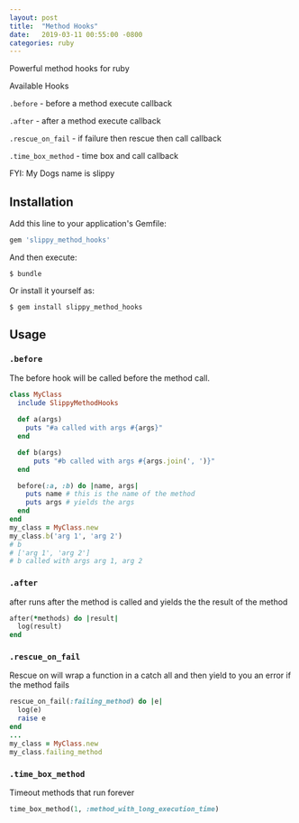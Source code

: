 ```yaml
---
layout: post
title:  "Method Hooks"
date:   2019-03-11 00:55:00 -0800
categories: ruby
---
```


Powerful method hooks for ruby

Available Hooks 

`.before` - before a method execute callback 

`.after` - after a method execute callback

`.rescue_on_fail` - if failure then rescue then call callback

`.time_box_method` - time box and call callback

FYI: My Dogs name is slippy

## Installation

Add this line to your application's Gemfile:

```ruby
gem 'slippy_method_hooks'
```

And then execute:

    $ bundle

Or install it yourself as:

    $ gem install slippy_method_hooks

## Usage

###  `.before`
The before hook will be called before the method call.
```ruby
class MyClass
  include SlippyMethodHooks
  
  def a(args)
    puts "#a called with args #{args}"
  end

  def b(args)
      puts "#b called with args #{args.join(', ')}"
  end

  before(:a, :b) do |name, args|
    puts name # this is the name of the method
    puts args # yields the args 
  end
end
my_class = MyClass.new
my_class.b('arg 1', 'arg 2')
# b
# ['arg 1', 'arg 2']
# b called with args arg 1, arg 2
```
 

### `.after`
after runs after the method is called and yields the the result of
the method
```ruby
after(*methods) do |result|
  log(result)
end
```

### `.rescue_on_fail`

Rescue on will wrap a function in a catch all and then yield to you an error if the method fails
```ruby
rescue_on_fail(:failing_method) do |e|
  log(e)
  raise e
end
...
my_class = MyClass.new
my_class.failing_method
```

### `.time_box_method`

Timeout methods that run forever
```ruby
time_box_method(1, :method_with_long_execution_time)
```
